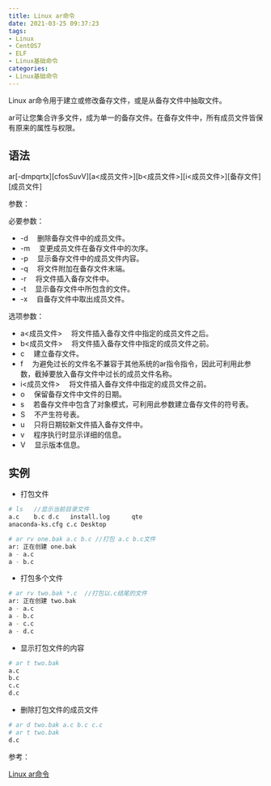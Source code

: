 ```yaml
---
title: Linux ar命令
date: 2021-03-25 09:37:23
tags:
- Linux
- CentOS7
- ELF
- Linux基础命令
categories:
- Linux基础命令
---
```


Linux ar命令用于建立或修改备存文件，或是从备存文件中抽取文件。

ar可让您集合许多文件，成为单一的备存文件。在备存文件中，所有成员文件皆保有原来的属性与权限。

## 语法

ar[-dmpqrtx][cfosSuvV][a<成员文件>][b<成员文件>][i<成员文件>][备存文件][成员文件]

参数：

必要参数：

* -d 　删除备存文件中的成员文件。
* -m 　变更成员文件在备存文件中的次序。
* -p 　显示备存文件中的成员文件内容。
* -q 　将文件附加在备存文件末端。
* -r 　将文件插入备存文件中。
* -t 　显示备存文件中所包含的文件。
* -x 　自备存文件中取出成员文件。

选项参数：

* a<成员文件> 　将文件插入备存文件中指定的成员文件之后。
* b<成员文件> 　将文件插入备存文件中指定的成员文件之前。
* c 　建立备存文件。
* f 　为避免过长的文件名不兼容于其他系统的ar指令指令，因此可利用此参数，截掉要放入备存文件中过长的成员文件名称。
* i<成员文件> 　将文件插入备存文件中指定的成员文件之前。
* o 　保留备存文件中文件的日期。
* s 　若备存文件中包含了对象模式，可利用此参数建立备存文件的符号表。
* S 　不产生符号表。
* u 　只将日期较新文件插入备存文件中。
* v 　程序执行时显示详细的信息。
* V 　显示版本信息。

## 实例

* 打包文件

```sh
# ls   //显示当前目录文件   
a.c    b.c d.c   install.log      qte
anaconda-ks.cfg c.c Desktop 

# ar rv one.bak a.c b.c //打包 a.c b.c文件 
ar: 正在创建 one.bak
a - a.c
a - b.c
```

* 打包多个文件

```sh
# ar rv two.bak *.c  //打包以.c结尾的文件  
ar: 正在创建 two.bak
a - a.c
a - b.c
a - c.c
a - d.c
```

* 显示打包文件的内容

```sh
# ar t two.bak    
a.c
b.c
c.c
d.c
```

* 删除打包文件的成员文件

```sh
# ar d two.bak a.c b.c c.c  
# ar t two.bak       
d.c
```

参考：

[Linux ar命令](https://www.runoob.com/linux/linux-comm-ar.html)